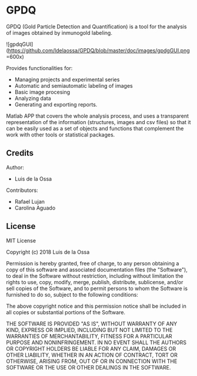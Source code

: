 # GPDQ

GPDQ  (Gold Particle Detection and Quantification) is a tool for the analysis of images obtained by inmunogold labeling. 



![gpdqGUI](https://github.com/ldelaossa/GPDQ/blob/master/doc/images/gpdgGUI.png =600x)



Provides functionalities for:

* Managing projects and experimental series
* Automatic and semiautomatic labeling of images
* Basic image procesing
* Analyzing data
* Generating and exporting reports.

Matlab APP that covers the whole analysis process, and uses a transparent representation of the information (structures, images and csv files) so that it can be easily used as a set of objects and functions that complement the work with other tools or statistical packages. 




## Credits

Author:
 * Luis de la Ossa 

Contributors: 
 * Rafael Lujan
 * Carolina Aguado

## License

MIT License

Copyright (c) 2018 Luis de la Ossa

Permission is hereby granted, free of charge, to any person obtaining a copy
of this software and associated documentation files (the "Software"), to deal
in the Software without restriction, including without limitation the rights
to use, copy, modify, merge, publish, distribute, sublicense, and/or sell
copies of the Software, and to permit persons to whom the Software is
furnished to do so, subject to the following conditions:

The above copyright notice and this permission notice shall be included in all
copies or substantial portions of the Software.

THE SOFTWARE IS PROVIDED "AS IS", WITHOUT WARRANTY OF ANY KIND, EXPRESS OR
IMPLIED, INCLUDING BUT NOT LIMITED TO THE WARRANTIES OF MERCHANTABILITY,
FITNESS FOR A PARTICULAR PURPOSE AND NONINFRINGEMENT. IN NO EVENT SHALL THE
AUTHORS OR COPYRIGHT HOLDERS BE LIABLE FOR ANY CLAIM, DAMAGES OR OTHER
LIABILITY, WHETHER IN AN ACTION OF CONTRACT, TORT OR OTHERWISE, ARISING FROM,
OUT OF OR IN CONNECTION WITH THE SOFTWARE OR THE USE OR OTHER DEALINGS IN THE
SOFTWARE.
